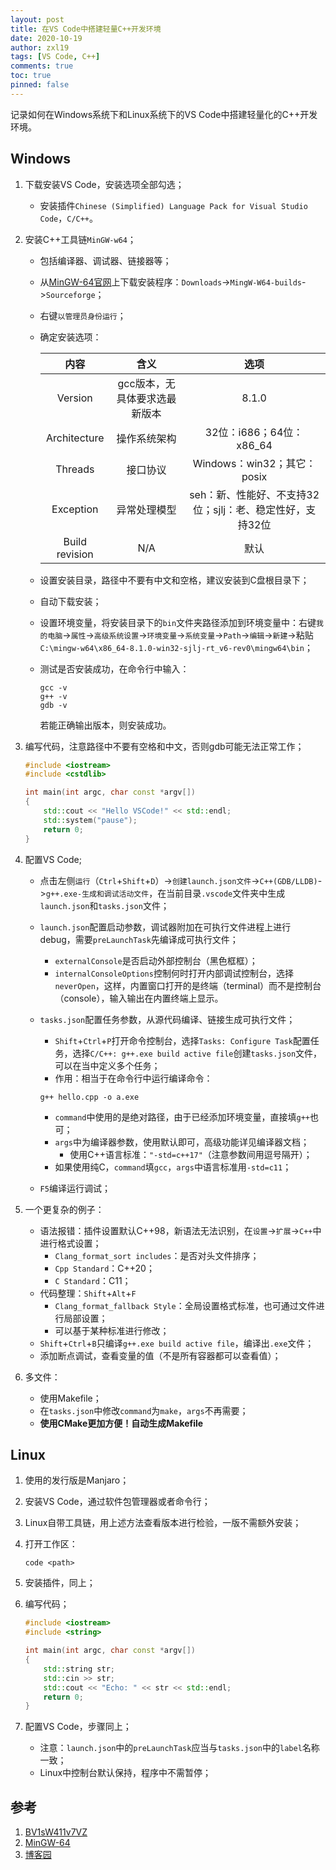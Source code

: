 ```yaml
---
layout: post
title: 在VS Code中搭建轻量C++开发环境
date: 2020-10-19
author: zxl19
tags: [VS Code, C++]
comments: true
toc: true
pinned: false
---
```


记录如何在Windows系统下和Linux系统下的VS Code中搭建轻量化的C++开发环境。

<!-- more -->

## Windows

1. 下载安装VS Code，安装选项全部勾选；
    + 安装插件`Chinese (Simplified) Language Pack for Visual Studio Code`，`C/C++`。
2. 安装C++工具链`MinGW-w64`；
    + 包括编译器、调试器、链接器等；
    + 从[MinGW-64官网](http://mingw-w64.org/doku.php)上下载安装程序：`Downloads`->`MingW-W64-builds`->`Sourceforge`；
    + 右键`以管理员身份运行`；
    + 确定安装选项：

        | 内容 | 含义 | 选项 |
        | :----: | :----: | :----: |
        | Version | gcc版本，无具体要求选最新版本 | 8.1.0 |
        | Architecture | 操作系统架构 | 32位：i686；64位：x86_64 |
        | Threads | 接口协议 | Windows：win32；其它：posix |
        | Exception | 异常处理模型 | seh：新、性能好、不支持32位；sjlj：老、稳定性好，支持32位 |
        | Build revision | N/A | 默认 |

    + 设置安装目录，路径中不要有中文和空格，建议安装到C盘根目录下；
    + 自动下载安装；
    + 设置环境变量，将安装目录下的`bin`文件夹路径添加到环境变量中：右键`我的电脑`->`属性`->`高级系统设置`->`环境变量`->`系统变量`->`Path`->`编辑`->`新建`->粘贴`C:\mingw-w64\x86_64-8.1.0-win32-sjlj-rt_v6-rev0\mingw64\bin`；
    + 测试是否安装成功，在命令行中输入：

        ```shell
        gcc -v
        g++ -v
        gdb -v
        ```

        若能正确输出版本，则安装成功。
3. 编写代码，注意路径中不要有空格和中文，否则gdb可能无法正常工作；

    ```cpp
    #include <iostream>
    #include <cstdlib>

    int main(int argc, char const *argv[])
    {
        std::cout << "Hello VSCode!" << std::endl;
        std::system("pause");
        return 0;
    }
    ```

4. 配置VS Code;
    + 点击左侧`运行`（`Ctrl`+`Shift`+`D`）->`创建launch.json文件`->`C++(GDB/LLDB)`->`g++.exe-生成和调试活动文件`，在当前目录`.vscode`文件夹中生成`launch.json`和`tasks.json`文件；
    + `launch.json`配置启动参数，调试器附加在可执行文件进程上进行debug，需要`preLaunchTask`先编译成可执行文件；
        + `externalConsole`是否启动外部控制台（黑色框框）；
        + `internalConsoleOptions`控制何时打开内部调试控制台，选择`neverOpen`，这样，内置窗口打开的是终端（terminal）而不是控制台（console），输入输出在内置终端上显示。
    + `tasks.json`配置任务参数，从源代码编译、链接生成可执行文件；
        + `Shift`+`Ctrl`+`P`打开命令控制台，选择`Tasks: Configure Task`配置任务，选择`C/C++: g++.exe build active file`创建`tasks.json`文件，可以在当中定义多个任务；
        + 作用：相当于在命令行中运行编译命令：

        ```shell
        g++ hello.cpp -o a.exe
        ```

        + `command`中使用的是绝对路径，由于已经添加环境变量，直接填`g++`也可；
        + `args`中为编译器参数，使用默认即可，高级功能详见编译器文档；
            + 使用C++语言标准：`"-std=c++17"`（注意参数间用逗号隔开）；
        + 如果使用纯C，`command`填`gcc`，`args`中语言标准用`-std=c11`；
    + `F5`编译运行调试；
5. 一个更复杂的例子：
    + 语法报错：插件设置默认C++98，新语法无法识别，在`设置`->`扩展`->`C++`中进行格式设置；
        + `Clang_format_sort includes`：是否对头文件排序；
        + `Cpp Standard`：C++20；
        + `C Standard`：C11；
    + 代码整理：`Shift`+`Alt`+`F`
        + `Clang_format_fallback Style`：全局设置格式标准，也可通过文件进行局部设置；
        + 可以基于某种标准进行修改；
    + `Shift`+`Ctrl`+`B`只编译`g++.exe build active file`，编译出`.exe`文件；
    + 添加断点调试，查看变量的值（不是所有容器都可以查看值）；
6. 多文件：
    + 使用Makefile；
    + 在`tasks.json`中修改`command`为`make`，`args`不再需要；
    + **使用CMake更加方便！自动生成Makefile**

## Linux

1. 使用的发行版是Manjaro；
2. 安装VS Code，通过软件包管理器或者命令行；
3. Linux自带工具链，用上述方法查看版本进行检验，一版不需额外安装；
4. 打开工作区：

    ```shell
    code <path>
    ```

5. 安装插件，同上；
6. 编写代码；

    ```cpp
    #include <iostream>
    #include <string>

    int main(int argc, char const *argv[])
    {
        std::string str;
        std::cin >> str;
        std::cout << "Echo: " << str << std::endl;
        return 0;
    }
    ```

7. 配置VS Code，步骤同上；
    + 注意：`launch.json`中的`preLaunchTask`应当与`tasks.json`中的`label`名称一致；
    + Linux中控制台默认保持，程序中不需暂停；

## 参考

1. [BV1sW411v7VZ](https://www.bilibili.com/video/BV1sW411v7VZ)
2. [MinGW-64](http://mingw-w64.org/doku.php)
3. [博客园](https://www.cnblogs.com/ggg-327931457/p/9694516.html)

